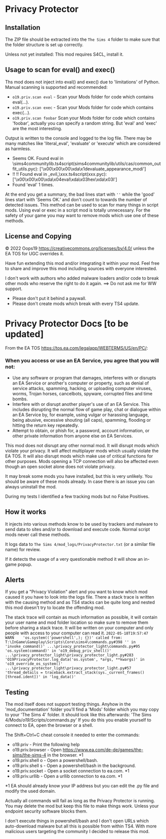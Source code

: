 # Privacy Protector

## Installation
The ZIP file should be extracted into the `The Sims 4` folder to make sure that the folder structure is set up correctly.

Unless not yet installed: This mod requires S4CL, install it.

## Usage to scan for eval() and exec()
Ths mod does not inject into eval() and exec() due to 'limitations' of Python. Manual scanning is supported and recommended:
* `o19.priv.scan eval` - Scan your Mods folder for code which contains eval(...).
* `o19.priv.scan exec` - Scan your Mods folder for code which contains exec(...).
* `o19.priv.scan foobar` Scan your Mods folder for code which contains 'foobar', actually you can specify a random string. But 'eval' and 'exec' are the most interesting.

Output is written to the console and logged to the log file. There may be many matches like 'literal_eval', 'evaluate' or 'execute' which are considered as harmless.
* Seems OK. Found eval in \sims4communitylib.ts4script(sims4communitylib/utils/cas/common_outfit_utils.pyc): ['\\x00\\x00\\x00\\xda\\x1devaluate_appearance_modi']
* !!  !! Found eval in \_evil_\xxx.ts4script(xxx.pyc): ['\\x00\\x00\\x00\\xda\\x04eval\\xda\\x03hex\\xda\\x03l']
* Found 'eval' 1 times.

At the end you get a summary, the bad lines start with `''` while the 'good' lines start with 'Seems OK.' and don't count to towards the number of detected issues.
This method can be used to scan for many things in script mods.
Using eval or exec in a script mod is totally unnecessary. For the safety of your game you may want to remove mods which use one of these methods.

## License and Copying
© 2022 Oops19
https://creativecommons.org/licenses/by/4.0/ unless the EA TOS for UGC overrides it.

Have fun extending this mod and/or integrating it within your mod.  Feel free to share and improve this mod including sources with everyone interested.

I don't work with authors who added malware loaders and/or code to break other mods who reserve the right to do it again. ==> Do not ask me for WW support.

* Please don't put it behind a paywall.
* Please don't create mods which break with every TS4 update.


# Privacy Protector Docs [to be updated]

From the EA TOS https://tos.ea.com/legalapp/WEBTERMS/US/en/PC/:

### When you access or use an EA Service, you agree that you will not:
* Use any software or program that damages, interferes with or disrupts an EA Service or another's computer or property, such as denial of service attacks, spamming, hacking, or uploading computer viruses, worms, Trojan horses, cancelbots, spyware, corrupted files and time bombs.
* Interfere with or disrupt another player's use of an EA Service. This includes disrupting the normal flow of game play, chat or dialogue within an EA Service by, for example, using vulgar or harassing language, being abusive, excessive shouting (all caps), spamming, flooding or hitting the return key repeatedly.
* Attempt to obtain, or phish for, a password, account information, or other private information from anyone else on EA Services.

This mod does not disrupt any other normal mod.
It will disrupt mods which violate your privacy.
It will affect multiplayer mods which usually violate the EA TOS.
It will also disrupt mods which make use of critical functions for other purposes.
Mods opening a TCP connection will also be affected even though an open socket alone does not violate privacy.

It may break some mods you have installed, but this is very unlikely.
You should be aware of these mods already.
In case there is an issue you can always uninstall the mod.

During my tests I identified a few tracking mods but no False Positives.


## How it works
It injects into various methods know to be used by trackers and malware to send data to sites and/or to download and execute code.
Normal script mods never call these methods.

It logs data to `The Sims 4/mod_logs/PrivacyProtector.txt` (or a similar file name) for review.

If it detects the usage of a very questionable method it will show an in-game popup.

## Alerts
If you get a "Privacy Violation" alert and you want to know which mod caused it you have to look into the logs file.
There a stack trace is written with the causing method and as TS4 stacks can be quite long and nested this mod doesn't try to locate the offending mod.

The stack trace will contain as much information as possible, it will contain your user name and mod folder location so make sure to remove them before sharing a stack trace.
It will be written on your computer and only people with access to your computer can read it.
`2022-05-18T19:57:47	WARN	'os.system(('powershell',); {})' called from:
    T:\InGame\Gameplay\Scripts\Core\sims4\commands.py#398 '' in 'invoke_command()'
    ...\privacy_protector_light\commands.py#95 'os.system(command)' in 'o19_debug_priv_shell()'
    ...\privacy_protector_light\privacy_protector_light.py#283 'O19PrivacyProtector.log_data('os.system', *args, **kwargs)' in 'o19_override_os_system()'
    ...\privacy_protector_light\privacy_protector_light.py#57 'thread_details = traceback.extract_stack(sys._current_frames()[thread.ident])' in 'log_data()'
`

## Testing
The mod itself does not support testing things. Anyhow in the 'mod_documentation' folder you'll find a 'Mods' folder which you may copy to your 'The Sims 4' folder.
It should look like this afterwards: 'The Sims 4/Mods/_o19_/Scripts/commands.py'
If you do this you enable yourself to connect to EA, open the browser or a shell.

The Shift+Ctrl+C cheat console it needed to enter the commands:
* o19.priv - Print the following help
* o19.priv.browser - Open https://www.ea.com/de-de/games/the-sims/the-sims-4 in the browser. *1
* o19.priv.shell o - Open a powershell/bash.
* o19.priv.shell s - Open a powershell/bash in the background.
* o19.priv.socket - Open a socket connection to ea.com. *1
* o19.priv.urllib - Open a urllib connection to ea.com. *1

*1 EA should already know your IP address but you can edit the .py file and modify the used domain.

Actually all commands will fail as long as the Privacy Protector is running.
You may delete the mod but keep this file to make things work. Unless your endpoint security software blocks them.

I don't execute things in powershell/bash and I don't open URLs which auto-download malware but all this is possible from within TS4.
With more malicious users targeting the community I decided to release this mod.
